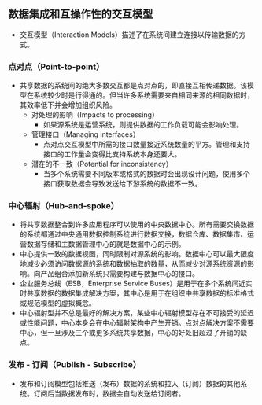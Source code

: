 ## **数据集成和互操作性的交互模型**

- 交互模型（Interaction Models）描述了在系统间建立连接以传输数据的方式。

### 点对点（Point-to-point）

- 共享数据的系统间的绝大多数交互都是点对点的，即直接互相传递数据。该模型在系统较少时是行得通的。但当许多系统需要来自相同来源的相同数据时，其效率低下并会增加组织风险。
  - 对处理的影响（Impacts to processing）
    - 如果源系统是运营系统，则提供数据的工作负载可能会影响处理。
  - 管理接口（Managing interfaces）
    - 点对点交互模型中所需的接口数量接近系统数量的平方。管理和支持接口的工作量会变得比支持系统本身还要大。
  - 潜在的不一致（Potential for inconsistency）
    - 当多个系统需要不同版本或格式的数据时会出现设计问题，使用多个接口获取数据会导致发送给下游系统的数据不一致。

### 中心辐射（Hub-and-spoke）

- 将共享数据整合到许多应用程序可以使用的中央数据中心。所有需要交换数据的系统都通过中央通用数据控制系统进行数据交换，数据仓库、数据集市、运营数据存储和主数据管理中心的就是数据中心的示例。
- 中心提供一致的数据视图，同时限制对源系统的影响。数据中心可以最大限度地减少必须访问数据源的系统和数据抽取的数量，从而减少对源系统资源的影响。向产品组合添加新系统只需要构建与数据中心的接口。
- 企业服务总线（ESB，Enterprise Service Buses）是用于在多个系统间近实时共享数据的数据集成解决方案，其中心是用于在组织中共享数据的标准格式或规范模型的虚拟概念。
- 中心辐射型并不总是最好的解决方案，某些中心辐射模型存在不可接受的延迟或性能问题，中心本身会在中心辐射架构中产生开销。点对点解决方案不需要中心，但一旦涉及三个或更多系统共享数据，中心的好处旧超过了开销的缺点。

### 发布 - 订阅（Publish - Subscribe）

- 发布和订阅模型包括推送（发布）数据的系统和拉入（订阅）数据的其他系统。订阅后当数据发布时，数据会自动发送给订阅者。